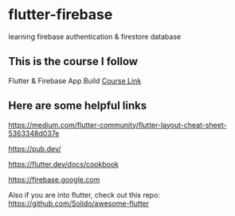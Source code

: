 # flutter-firebase
 learning firebase authentication & firestore database

## This is the course I follow

Flutter & Firebase App Build [Course Link](https://www.youtube.com/playlist?list=PL4cUxeGkcC9j--TKIdkb3ISfRbJeJYQwC)

## Here are some helpful links

https://medium.com/flutter-community/flutter-layout-cheat-sheet-5363348d037e

https://pub.dev/

https://flutter.dev/docs/cookbook

https://firebase.google.com

Also if you are into flutter, check out this repo:
https://github.com/Solido/awesome-flutter
